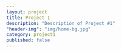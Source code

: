 ```yaml
---
layout: project
title: Project 1
description: "Description of Project #1"
"header-img": "img/home-bg.jpg"
category: project1
published: false
---
```


